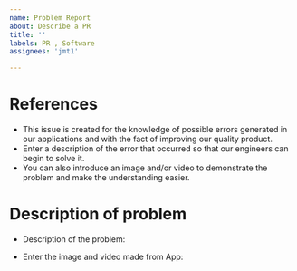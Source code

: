 ```yaml
---
name: Problem Report 
about: Describe a PR
title: ''
labels: PR , Software
assignees: 'jmt1'

---
```


# References

* This issue is created for the knowledge of possible errors generated in our applications and with the fact of improving our quality product.
* Enter a description of the error that occurred so that our engineers can begin to solve it.
* You can also introduce an image and/or video to demonstrate the problem and make the understanding easier.

<!-- Una línea por cada URL completa de las tareas relacionadas -->
<!-- Procedimiento para Crear Issues: -->
<!-- https://documentation.embention.net/Crear_Issue/latest/index.html  -->

# Description of problem

* Description of the problem:

* Enter the image and video made from App:

<!-- Descripción del PR, comportamiento sucedido, comportamiento esperado, entorno y detalles para reproducir el problema, sugerencias de solución, ...  -->

